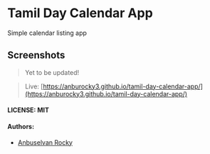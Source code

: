 # Tamil Day Calendar App

Simple calendar listing app

## Screenshots

> Yet to be updated!

> Live: [https://anburocky3.github.io/tamil-day-calendar-app/](https://anburocky3.github.io/tamil-day-calendar-app/)

#### LICENSE: MIT

#### Authors:

- [Anbuselvan Rocky](https://fb.me/anburocky3)
